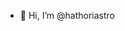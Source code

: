 - 👋 Hi, I’m @hathoriastro

<!---
hathoriastro/hathoriastro is a ✨ special ✨ repository because its `README.md` (this file) appears on your GitHub profile.
You can click the Preview link to take a look at your changes.
--->
